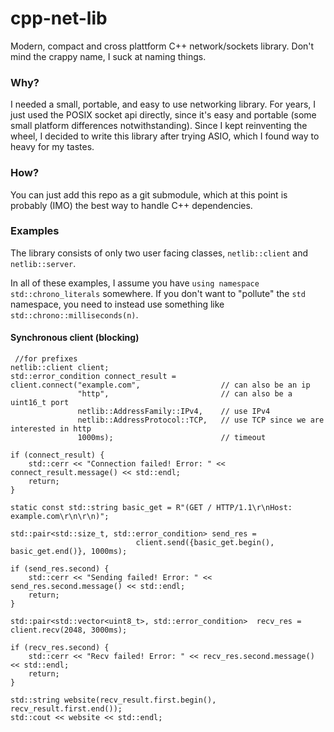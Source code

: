 # cpp-net-lib

Modern, compact and cross plattform C++ network/sockets library. 
Don't mind the crappy name, I suck at naming things.

### Why?

I needed a small, portable, and easy to use networking library. 
For years, I just used the POSIX socket api directly, since it's
easy and portable (some small platform differences notwithstanding).
Since I kept reinventing the wheel, I decided to write this library 
after trying ASIO, which I found way to heavy for my tastes.

### How?

You can just add this repo as a git submodule, which at this point is
probably (IMO) the best way to handle C++ dependencies. 

### Examples

The library consists of only two user facing classes, `netlib::client` 
and `netlib::server`.

In all of these examples, I assume you have `using namespace std::chrono_literals` 
somewhere. If you don't want to "pollute" the `std` namespace, you need to
instead use something like `std::chrono::milliseconds(n)`.

#### Synchronous client (blocking)

     //for prefixes
    netlib::client client;
    std::error_condition connect_result = 
    client.connect("example.com",                  // can also be an ip
                   "http",                         // can also be a uint16_t port
                   netlib::AddressFamily::IPv4,    // use IPv4
                   netlib::AddressProtocol::TCP,   // use TCP since we are interested in http
                   1000ms);                        // timeout
    
    if (connect_result) {
        std::cerr << "Connection failed! Error: " << connect_result.message() << std::endl;
        return;
    }

    static const std::string basic_get = R"(GET / HTTP/1.1\r\nHost: example.com\r\n\r\n)";

    std::pair<std::size_t, std::error_condition> send_res = 
                                client.send({basic_get.begin(), basic_get.end()}, 1000ms);
    
    if (send_res.second) {
        std::cerr << "Sending failed! Error: " << send_res.second.message() << std::endl;
        return;
    }

    std::pair<std::vector<uint8_t>, std::error_condition>  recv_res = client.recv(2048, 3000ms);
    
    if (recv_res.second) {
        std::cerr << "Recv failed! Error: " << recv_res.second.message() << std::endl;
        return;
    }

    std::string website(recv_result.first.begin(), recv_result.first.end());
    std::cout << website << std::endl;


